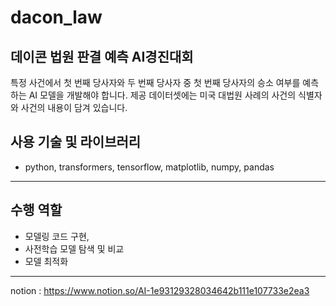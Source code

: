 # dacon_law
데이콘 법원 판결 예측 AI경진대회
---
특정 사건에서 첫 번째 당사자와 두 번째 당사자 중 첫 번째 당사자의 승소 여부를 예측하는 AI 모델을 개발해야 합니다. 제공 데이터셋에는 미국 대법원 사례의 사건의 식별자와 사건의 내용이 담겨 있습니다.

## 사용 기술 및 라이브러리
- python, transformers, tensorflow, matplotlib, numpy, pandas
---
## 수행 역할
- 모델링 코드 구현,
- 사전학습 모델 탐색 및 비교
- 모델 최적화
---
notion : https://www.notion.so/AI-1e93129328034642b111e107733e2ea3
